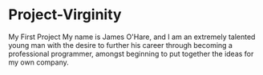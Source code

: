 # Project-Virginity
My First Project
My name is James O'Hare, and I am an extremely talented young man with the desire to further his career through becoming a professional programmer, amongst beginning to put together the ideas for my own company.
